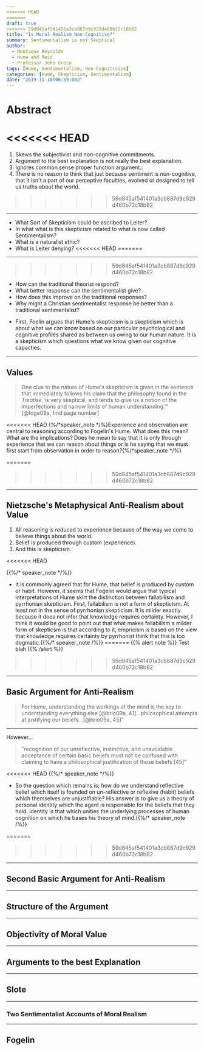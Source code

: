 ```yaml
---
<<<<<<< HEAD
=======
draft: true
>>>>>>> 59d845af541401a3cb887d9c929d460b72c18b82
title: "Is Moral Realism Non-Cognitive?"
summary: Sentimentalism is not Skeptical
author:
  - Montaque Reynolds
  - Hume and Reid
  - Professor John Greco
tags: [Hume, Sentimentalism, Non-Cognitivism]
categories: [Hume, Skepticism, Sentimentalism]
date: "2019-11-10T06:59:002"
---
```


# Abstract

<<<<<<< HEAD
=======
1. Skews the subjectivist and non-cognitive commitments.
2. Argument to the best explanation is not really the best explanation.
3. Ignores common sense proper function argument.:
  1. There is no reason to think that just because sentiment is non-cognitive, that it isn't a part of our perceptive faculties, evolved or designed to tell us truths about the world.

>>>>>>> 59d845af541401a3cb887d9c929d460b72c18b82
---

* What Sort of Skepticism could be ascribed to Leiter?
* In what what is this skepticism related to what is now called Sentimentalism?
* What is a naturalist ethic?
* What is Leiter denying?
<<<<<<< HEAD
=======

--- 

>>>>>>> 59d845af541401a3cb887d9c929d460b72c18b82
* How can the traditional theorist respond?
* What better response can the sentimentalist give?
* How does this improve on the traditional responses?
* Why might a Christian sentimentalist response be better than a traditional
  sentimentalist?

- First, Foelin argues that Hume's skepticism is a skepticism which is about what we can know based on our particular psychological and cognitive profiles shared as between us owing to our human nature. It is a skepticism which questions what we know given our cognitive capacties.



---

## Values

> One clue to the nature of Hume's skepticism is given in the sentence that immediately follows his claim that the philosophy found in the *Treatise* 'is very skeptical, and tends to give us a notion of the imperfections and narrow limits of human understanding.'"[@foge09a, find page number]


<<<<<<< HEAD
{%/*speaker_note */%}Experience and observation are central to reasoning
according to Fogelin's Hume. What does this mean? What are the
implications? Does he mean to say that it is only through experience that
we can reason about things or is he saying that we must first start from
observation in order to reason?{%/*speaker_note */%}

=======
>>>>>>> 59d845af541401a3cb887d9c929d460b72c18b82
---

## Nietzsche's Metaphysical Anti-Realism about Value

1. All reasoning is reduced to experience because of the way we come to believe things about the world.
2. Belief is produced through custom (experience).
3. And this is skepticism.

<<<<<<< HEAD

{{%/* speaker_note */%}}
- It is commonly agreed that for Hume, that belief is produced by custom or habit. However, it seems that Fogelin would argue that typical interpretations of Hume skirt the distinction between fallabilism and pyrrhonian skepticism. First, fallabilism is not a form of skepticism. At least not in the sense of pyrrhonian skepticism. It is milder exactly because it does not infer that knowledge requires certainty. However, I think it would be good to point out that what makes fallabilism a milder form of skepticsm is that according to it, empricism is based on the view that knowledge requires certainty by pyrrhonist think that this is too dogmatic.{{%/* speaker_note /%}}
=======
{{% alert note %}}
Test blah
{{% /alert %}}
>>>>>>> 59d845af541401a3cb887d9c929d460b72c18b82

---

## Basic Argument for Anti-Realism

> For Hume, understanding the workings of the mind is the key to understanding everything else [@brio09a, 41]...philosophical attempts at justifying our beliefs...[@brio09a, 45]"

---

However...

> "recognition of our unreflective, instinctive, and unavoidable acceptance of certain basic beliefs must not be confused with claiming to have a philosophical justification of those beliefs [45]"


<<<<<<< HEAD
{{%/* speaker_note */%}}
- So the question which remains is; how do we understand reflective belief which itself is founded on un-reflective or reflexive (habit) beliefs which themselves are unjustifiable? His answer is to give us a theory of personal identity which the agent is responsible for the beliefs that they hold. identity is that which unities the underlying processes of human cognition on which he bases his theory of mind.{{%/* speaker_note /%}}

=======
>>>>>>> 59d845af541401a3cb887d9c929d460b72c18b82
---

## Second Basic Argument for Anti-Realism















---

## Structure of the Argument












---

## Objectivity of Moral Value





---

## Arguments to the best Explanation







---

## Slote


---

### Two Sentimentalist Accounts of Moral Realism


---

## Fogelin
